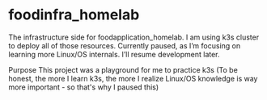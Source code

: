 # foodinfra_homelab
The infrastructure side for foodapplication_homelab.
I am using k3s cluster to deploy all of those resources.
Currently paused, as I’m focusing on learning more Linux/OS internals.
I’ll resume development later.

Purpose
This project was a playground for me to practice k3s (To be honest, the more I learn k3s, the more I realize Linux/OS knowledge is way more important - so that's why I paused this)
